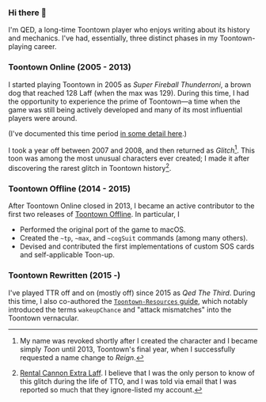 ### Hi there 👋

I'm QED, a long-time Toontown player who enjoys writing about its history and mechanics. I've had, essentially, three distinct phases in my Toontown-playing career.

### Toontown Online (2005 - 2013)

I started playing Toontown in 2005 as *Super Fireball Thunderroni*, a brown dog that reached 128 Laff (when the max was 129). During this time, I had the opportunity to experience the prime of Toontown&mdash;a time when the game was still being actively developed and many of its most influential players were around.

(I've documented this time period [in some detail here](https://github.com/QED1224/Toontown-Resources/blob/master/Timeline/README.md).) 

I took a year off between 2007 and 2008, and then returned as *Glitch*[^1]. This toon was among the most unusual characters ever created; I made it after discovering the rarest glitch in Toontown history[^2].

### Toontown Offline (2014 - 2015)

After Toontown Online closed in 2013, I became an active contributor to the first two releases of [Toontown Offline](https://toontownoffline.net/). In particular, I 

- Performed the original port of the game to macOS.
- Created the `~tp`, `~max`, and `~cogSuit` commands (among many others).
- Devised and contributed the first implementations of custom SOS cards and self-applicable Toon-up.

### Toontown Rewritten (2015 -)

I've played TTR off and on (mostly off) since 2015 as *Qed The Third*. During this time, I also co-authored the [`Toontown-Resources` guide](https://github.com/QED1224/Toontown-Resources), which notably introduced the terms `wakeupChance` and "attack mismatches" into the Toontown vernacular.

[^1]: My name was revoked shortly after I created the character and I became simply *Toon* until 2013, Toontown's final year, when I successfully requested a name change to *Reign*.
[^2]: [Rental Cannon Extra Laff](https://github.com/QED1224/Toontown-Resources/blob/master/Timeline/README.md#rental-cannon-extra-laff). I believe that I was the only person to know of this glitch during the life of TTO, and I was told via email that I was reported so much that they ignore-listed my account.
